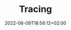 ---
title: "Tracing"
date: 2022-06-09T18:56:12+02:00
lastmod: 2022-06-09T18:56:12+02:00
draft: true
images: []
weight: 999
toc: true
menu:
  docs:
    weight: 40
    parent: "Configuration"
---